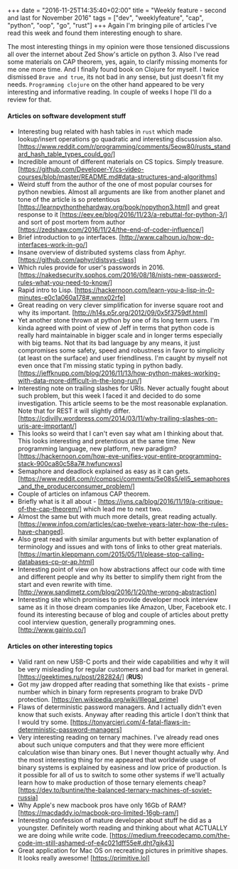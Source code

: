 +++
date = "2016-11-25T14:35:40+02:00"
title = "Weekly feature - second and last for November 2016"
tags = ["dev", "weeklyfeature", "cap", "python", "oop", "go", "rust"]
+++
Again I'm bringing pile of articles I've read this week and found them interesting enough to share.

The most interesting things in my opinion were those tensioned discussions all over the internet about Zed Show's article on python 3. Also I've read some materials on CAP theorem, yes, again, to clarify missing moments for me one more time. And I finally found book on Clojure for myself. I twice dismissed `Brave and true`, its not bad in any sense, but just doesn't fit my needs. `Programming clojure` on the other hand appeared to be very interesting and informative reading. In couple of weeks I hope I'll do a review for that.

#### Articles on software development stuff
* Interesting bug related with hash tables in `rust` which made lookup/insert operations go quadratic and interesting discussion also. [https://www.reddit.com/r/programming/comments/5eow80/rusts_standard_hash_table_types_could_go/]
* Incredible amount of different materials on CS topics. Simply treasure. [https://github.com/Developer-Y/cs-video-courses/blob/master/README.md#data-structures-and-algorithms]
* Weird stuff from the author of the one of most popular courses for python newbies. Almost all arguments are like from another planet and tone of the article is so pretentious [https://learnpythonthehardway.org/book/nopython3.html] and great response to it [https://eev.ee/blog/2016/11/23/a-rebuttal-for-python-3/] and sort of post mortem from author [https://zedshaw.com/2016/11/24/the-end-of-coder-influence/]
* Brief introduction to `go` interfaces. [http://www.calhoun.io/how-do-interfaces-work-in-go/]
* Insane overview of distributed systems class from Aphyr. [https://github.com/aphyr/distsys-class]
* Which rules provide for user's passwords in 2016. [https://nakedsecurity.sophos.com/2016/08/18/nists-new-password-rules-what-you-need-to-know/]
* Rapid intro to Lisp. [https://hackernoon.com/learn-you-a-lisp-in-0-minutes-e0c1a060a178#.wnnx02rfe]
* Great reading on very clever simplification for inverse square root and why its important. [http://h14s.p5r.org/2012/09/0x5f3759df.html]
* Yet another stone thrown at python by one of its long term users. I'm kinda agreed with point of view of Jeff in terms that python code is really hard maintainable in bigger scale and in longer terms especially with big teams. Not that its bad language by any means, it just compromises some safety, speed and robustness in favor to simplicity (at least on the surface) and user friendliness. I'm caught by myself not even once that I'm missing static typing in python badly. [https://jeffknupp.com/blog/2016/11/13/how-python-makes-working-with-data-more-difficult-in-the-long-run/]
* Interesting note on trailing slashes for URIs. Never actually fought about such problem, but this week I faced it and decided to do some investigation. This article seems to be the most reasonable explanation. Note that for REST it will slightly differ. [https://cdivilly.wordpress.com/2014/03/11/why-trailing-slashes-on-uris-are-important/]
* This looks so weird that I can't even say what am I thinking about that. This looks interesting and pretentious at the same time. New programming language, new platform, new paradigm? [https://hackernoon.com/how-eve-unifies-your-entire-programming-stack-900ca80c58a7#.hwfuncwxs]
* Semaphore and deadlock explained as easy as it can gets. [https://www.reddit.com/r/compsci/comments/5e08s5/eli5_semaphores_and_the_producerconsumer_problem/]
* Couple of articles on infamous CAP theorem.
 * Briefly what is it all about - [https://jvns.ca/blog/2016/11/19/a-critique-of-the-cap-theorem/] which lead me to next two.
 * Almost the same but with much more details, great reading actually. [https://www.infoq.com/articles/cap-twelve-years-later-how-the-rules-have-changed].
 * Also great read with similar arguments but with better explanation of terminology and issues and with tons of links to other great materials. [https://martin.kleppmann.com/2015/05/11/please-stop-calling-databases-cp-or-ap.html]
* Interesting point of view on how abstractions affect our code with time and different people and why its better to simplify them right from the start and even rewrite with time. [http://www.sandimetz.com/blog/2016/1/20/the-wrong-abstraction]
* Interesting site which promises to provide developer mock interview same as it in those dream companies like Amazon, Uber, Facebook etc. I found its interesting because of blog and couple of articles about pretty cool interview question, generally programming ones. [http://www.gainlo.co/]

#### Articles on other interesting topics
* Valid rant on new USB-C ports and their wide capabilities and why it will be very misleading for regular customers and bad for market in general. [https://geektimes.ru/post/282824/] (__RUS__)
* Got my jaw dropped after reading that something like that exists - prime number which in binary form represents program to brake DVD protection. [https://en.wikipedia.org/wiki/Illegal_prime]
* Flaws of deterministic password managers. And I actually didn't even know that such exists. Anyway after reading this article I don't think that I would try some. [https://tonyarcieri.com/4-fatal-flaws-in-deterministic-password-managers]
* Very interesting reading on ternary machines. I've already read ones about such unique computers and that they were more efficient calculation wise than binary ones. But I never thought actually why. And the most interesting thing for me appeared that worldwide usage of binary systems is explained by easiness and low price of production. Is it possible for all of us to switch to some other systems if we'll actually learn how to make production of those ternary elements cheap? [https://dev.to/buntine/the-balanced-ternary-machines-of-soviet-russia]
* Why Apple's new macbook pros have only 16Gb of RAM? [https://macdaddy.io/macbook-pro-limited-16gb-ram/]
* Interesting confession of mature developer about stuff he did as a youngster. Definitely worth reading and thinking about what ACTUALLY we are doing while write code. [https://medium.freecodecamp.com/the-code-im-still-ashamed-of-e4c021dff55e#.dht7gjk43]
* Great application for Mac OS on recreating pictures in primitive shapes. It looks really awesome! [https://primitive.lol]
